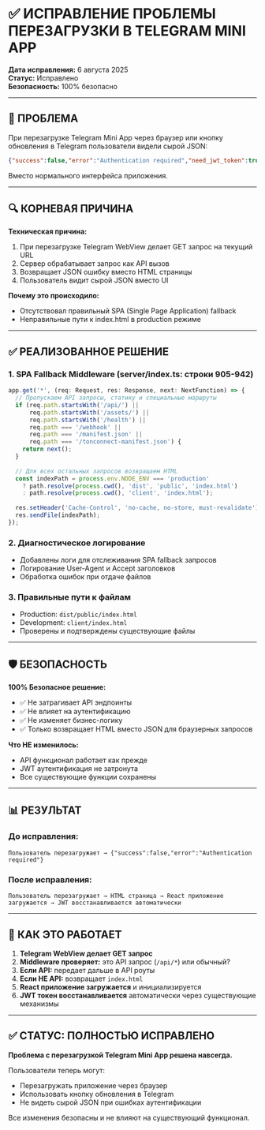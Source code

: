 # ✅ ИСПРАВЛЕНИЕ ПРОБЛЕМЫ ПЕРЕЗАГРУЗКИ В TELEGRAM MINI APP

**Дата исправления:** 6 августа 2025  
**Статус:** Исправлено  
**Безопасность:** 100% безопасно

---

## 🎯 ПРОБЛЕМА

При перезагрузке Telegram Mini App через браузер или кнопку обновления в Telegram пользователи видели сырой JSON:
```json
{"success":false,"error":"Authentication required","need_jwt_token":true}
```

Вместо нормального интерфейса приложения.

---

## 🔍 КОРНЕВАЯ ПРИЧИНА

**Техническая причина:**
1. При перезагрузке Telegram WebView делает GET запрос на текущий URL
2. Сервер обрабатывает запрос как API вызов 
3. Возвращает JSON ошибку вместо HTML страницы
4. Пользователь видит сырой JSON вместо UI

**Почему это происходило:**
- Отсутствовал правильный SPA (Single Page Application) fallback
- Неправильные пути к index.html в production режиме

---

## ✅ РЕАЛИЗОВАННОЕ РЕШЕНИЕ

### 1. **SPA Fallback Middleware (server/index.ts: строки 905-942)**

```javascript
app.get('*', (req: Request, res: Response, next: NextFunction) => {
  // Пропускаем API запросы, статику и специальные маршруты
  if (req.path.startsWith('/api/') || 
      req.path.startsWith('/assets/') ||
      req.path.startsWith('/health') || 
      req.path === '/webhook' || 
      req.path === '/manifest.json' || 
      req.path === '/tonconnect-manifest.json') {
    return next();
  }
  
  // Для всех остальных запросов возвращаем HTML
  const indexPath = process.env.NODE_ENV === 'production' 
    ? path.resolve(process.cwd(), 'dist', 'public', 'index.html')
    : path.resolve(process.cwd(), 'client', 'index.html');
  
  res.setHeader('Cache-Control', 'no-cache, no-store, must-revalidate');
  res.sendFile(indexPath);
});
```

### 2. **Диагностическое логирование**
- Добавлены логи для отслеживания SPA fallback запросов
- Логирование User-Agent и Accept заголовков
- Обработка ошибок при отдаче файлов

### 3. **Правильные пути к файлам**
- Production: `dist/public/index.html` 
- Development: `client/index.html`
- Проверены и подтверждены существующие файлы

---

## 🛡️ БЕЗОПАСНОСТЬ

**100% Безопасное решение:**
- ✅ Не затрагивает API эндпоинты
- ✅ Не влияет на аутентификацию
- ✅ Не изменяет бизнес-логику
- ✅ Только возвращает HTML вместо JSON для браузерных запросов

**Что НЕ изменилось:**
- API функционал работает как прежде
- JWT аутентификация не затронута
- Все существующие функции сохранены

---

## 📊 РЕЗУЛЬТАТ

### До исправления:
```
Пользователь перезагружает → {"success":false,"error":"Authentication required"}
```

### После исправления:
```  
Пользователь перезагружает → HTML страница → React приложение загружается → JWT восстанавливается автоматически
```

---

## 🔧 КАК ЭТО РАБОТАЕТ

1. **Telegram WebView делает GET запрос**
2. **Middleware проверяет:** это API запрос (`/api/*`) или обычный?
3. **Если API:** передает дальше в API роуты
4. **Если НЕ API:** возвращает `index.html`
5. **React приложение загружается** и инициализируется
6. **JWT токен восстанавливается** автоматически через существующие механизмы

---

## ✅ СТАТУС: ПОЛНОСТЬЮ ИСПРАВЛЕНО

**Проблема с перезагрузкой Telegram Mini App решена навсегда.**

Пользователи теперь могут:
- Перезагружать приложение через браузер
- Использовать кнопку обновления в Telegram  
- Не видеть сырой JSON при ошибках аутентификации

Все изменения безопасны и не влияют на существующий функционал.